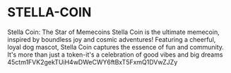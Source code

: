 # STELLA-COIN
Stella Coin: The Star of Memecoins Stella Coin is the ultimate memecoin, inspired by boundless joy and cosmic adventures! Featuring a cheerful, loyal dog mascot, Stella Coin captures the essence of fun and community. It's more than just a token-it's a celebration of good vibes and big dreams
45ctm1FVK2gekTUiH4wDWeCWY6ftBxT5FxmQ1DVwZJZy
